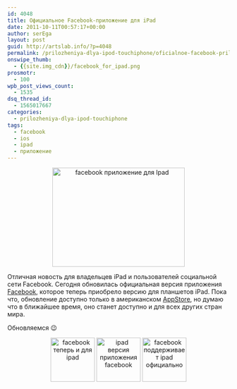 ```yaml
---
id: 4048
title: Официальное Facebook-приложение для iPad
date: 2011-10-11T00:57:17+00:00
author: serEga
layout: post
guid: http://artslab.info/?p=4048
permalink: /prilozheniya-dlya-ipod-touchiphone/oficialnoe-facebook-prilozhenie-dlya-ipad/
onswipe_thumb:
  - {{site.img_cdn}}/facebook_for_ipad.png
prosmotr:
  - 100
wpb_post_views_count:
  - 1535
dsq_thread_id:
  - 1565017667
categories:
  - prilozheniya-dlya-ipod-touchiphone
tags:
  - facebook
  - ios
  - ipad
  - приложение
---
```

<center>
  <a href="{{site.img_cdn}}/facebook_for_ipad.png"><img src="{{site.img_cdn}}/facebook_for_ipad-300x225.png" alt="facebook приложение для Ipad" title="facebook_for_ipad" width="300" height="225" class="alignnone size-medium wp-image-4049" /></a>
</center>

Отличная новость для владельцев iPad и пользователей социальной сети Facebook. Сегодня обновилась официальная версия приложения [Facebook](http://www.facebook.com/mobile/ipad), которое теперь приобрело версию для планшетов iPad. Пока что, обновление доступно только в американском [AppStore](http://itunes.apple.com/app/facebook/id284882215), но думаю что в ближайшее время, оно станет доступно и для всех других стран мира.

Обновляемся 😉

<center>
  <a href="{{site.img_cdn}}/facebook_ipad_app.jpg"><img src="{{site.img_cdn}}/facebook_ipad_app-100x100.jpg" alt="facebook теперь и для ipad" title="facebook_ipad_app" width="100" height="100" class="alignnone size-thumbnail wp-image-4050" /></a> <a href="{{site.img_cdn}}/facebook_ipad_app2.jpg"><img src="{{site.img_cdn}}/facebook_ipad_app2-100x100.jpg" alt="ipad версия приложения facebook" title="facebook_ipad_app2" width="100" height="100" class="alignnone size-thumbnail wp-image-4051" /></a> <a href="{{site.img_cdn}}/facebook_ipad_app3.jpg"><img src="{{site.img_cdn}}/facebook_ipad_app3-100x100.jpg" alt="facebook поддерживает ipad официально" title="facebook_ipad_app3" width="100" height="100" class="alignnone size-thumbnail wp-image-4052" /></a>
</center>